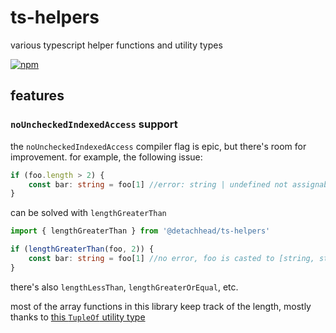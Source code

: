 # ts-helpers
various typescript helper functions and utility types

[![npm](https://img.shields.io/npm/v/@detachhead/ts-helpers)](https://npmjs.org/@detachhead/ts-helpers)

## features
### `noUncheckedIndexedAccess` support
the `noUncheckedIndexedAccess` compiler flag is epic, but there's room for improvement. for example, the following issue:
```ts
if (foo.length > 2) {
	const bar: string = foo[1] //error: string | undefined not assignable to string
}
```
can be solved with `lengthGreaterThan`
```ts
import { lengthGreaterThan } from '@detachhead/ts-helpers'

if (lengthGreaterThan(foo, 2)) {
	const bar: string = foo[1] //no error, foo is casted to [string, string]
}
```
there's also `lengthLessThan`, `lengthGreaterOrEqual`, etc.

most of the array functions in this library keep track of the length, mostly thanks to [this `TupleOf` utility type](https://github.com/microsoft/TypeScript/issues/26223#issuecomment-674514787)
